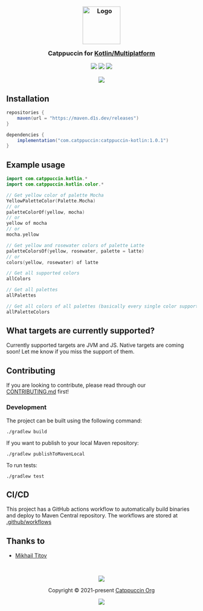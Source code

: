 <h3 align="center">
	<img src="https://raw.githubusercontent.com/catppuccin/catppuccin/main/assets/logos/exports/1544x1544_circle.png" width="100" alt="Logo"/><br/>
	<img src="https://raw.githubusercontent.com/catppuccin/catppuccin/main/assets/misc/transparent.png" height="30" width="0px"/>
	Catppuccin for <a href="https://kotl.in">Kotlin/Multiplatform</a>
	<img src="https://raw.githubusercontent.com/catppuccin/catppuccin/main/assets/misc/transparent.png" height="30" width="0px"/>
</h3>

<p align="center">
	<a href="https://github.com/d1snin/catppuccin-kotlin/stargazers"><img src="https://img.shields.io/github/stars/d1snin/catppuccin-kotlin?colorA=363a4f&colorB=b7bdf8&style=for-the-badge"></a>
	<a href="https://github.com/d1snin/catppuccin-kotlin/issues"><img src="https://img.shields.io/github/issues/d1snin/catppuccin-kotlin?colorA=363a4f&colorB=f5a97f&style=for-the-badge"></a>
	<a href="https://github.com/d1snin/catppuccin-kotlin/contributors"><img src="https://img.shields.io/github/contributors/d1snin/catppuccin-kotlin?colorA=363a4f&colorB=a6da95&style=for-the-badge"></a>
  <br>
  <br>
  <a href="https://github.com/d1snin/catppuccin-kotlin"><img src="https://maven.d1s.dev/api/badge/latest/releases/dev/d1s/ktor-static-authentication?color=40c14a&name=maven.d1s.dev&prefix=v"></a>
</p>

## Installation

```gradle
repositories {
    maven(url = "https://maven.d1s.dev/releases")
}

dependencies {
    implementation("com.catppuccin:catppuccin-kotlin:1.0.1")
}
```

## Example usage

```kotlin
import com.catppuccin.kotlin.*
import com.catppuccin.kotlin.color.*

// Get yellow color of palette Mocha
YellowPaletteColor(Palette.Mocha)
// or
paletteColorOf(yellow, mocha)
// or
yellow of mocha
// or
mocha.yellow

// Get yellow and rosewater colors of palette Latte
paletteColorsOf(yellow, rosewater, palette = latte)
// or
colors(yellow, rosewater) of latte

// Get all supported colors
allColors

// Get all palettes
allPalettes

// Get all colors of all palettes (basically every single color supported by Catppuccin)
allPaletteColors
```

## What targets are currently supported?
Currently supported targets are JVM and JS. Native targets are coming soon! Let me know if you miss the support of them.

## Contributing

If you are looking to contribute, please read through our
[CONTRIBUTING.md](https://github.com/catppuccin/.github/blob/main/CONTRIBUTING.md) first!

### Development

The project can be built using the following command:

```shell
./gradlew build
```

If you want to publish to your local Maven repository:

```shell
./gradlew publishToMavenLocal
```

To run tests:

```shell
./gradlew test
```

## CI/CD

This project has a GitHub actions workflow to automatically build binaries and deploy to Maven Central repository.
The workflows are stored at [.github/workflows](.github/workflows)

## Thanks to

- [Mikhail Titov](https://github.com/d1snin)

&nbsp;

<p align="center">
	<img src="https://raw.githubusercontent.com/catppuccin/catppuccin/main/assets/footers/gray0_ctp_on_line.svg?sanitize=true" />
</p>

<p align="center">
	Copyright &copy; 2021-present <a href="https://github.com/catppuccin" target="_blank">Catppuccin Org</a>
</p>

<p align="center">
	<a href="https://github.com/catppuccin/catppuccin/blob/main/LICENSE"><img src="https://img.shields.io/static/v1.svg?style=for-the-badge&label=License&message=MIT&logoColor=d9e0ee&colorA=363a4f&colorB=b7bdf8"/></a>
</p>
